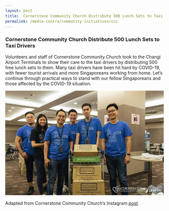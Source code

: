 ```yaml
---
layout: post
title:  Cornerstone Community Church Distribute 500 Lunch Sets to Taxi Drivers
permalink: /media-centre/community-initiatives/ccc
---
```


### Cornerstone Community Church Distribute 500 Lunch Sets to Taxi Drivers ### 

Volunteers and staff of Cornerstone Community Church took to the Changi Airport Terminals to show their care to the taxi drivers by distributing 500 free lunch sets to them. Many taxi drivers have been hit hard by COVID-19, with fewer tourist arrivals and more Singaporeans working from home. Let’s continue through practical ways to stand with our fellow Singaporeans and those affected by the COVID-19 situation.

![CCC](images/CCC.png)

Adapted from Cornerstone Community Church’s Instagram _[post](https://www.instagram.com/p/B9ENNOMlcZ_/?igshid=1imzq8hm7zeco)_.
